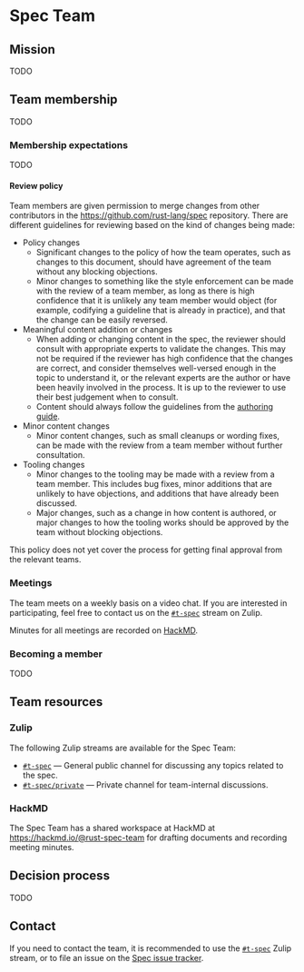 # Spec Team

## Mission

TODO

## Team membership

TODO

### Membership expectations

TODO

#### Review policy

Team members are given permission to merge changes from other contributors in the <https://github.com/rust-lang/spec> repository. There are different guidelines for reviewing based on the kind of changes being made:

- Policy changes
    - Significant changes to the policy of how the team operates, such as changes to this document, should have agreement of the team without any blocking objections.
    - Minor changes to something like the style enforcement can be made with the review of a team member, as long as there is high confidence that it is unlikely any team member would object (for example, codifying a guideline that is already in practice), and that the change can be easily reversed.
- Meaningful content addition or changes
    - When adding or changing content in the spec, the reviewer should consult with appropriate experts to validate the changes. This may not be required if the reviewer has high confidence that the changes are correct, and consider themselves well-versed enough in the topic to understand it, or the relevant experts are the author or have been heavily involved in the process. It is up to the reviewer to use their best judgement when to consult.
    - Content should always follow the guidelines from the [authoring guide].
- Minor content changes
    - Minor content changes, such as small cleanups or wording fixes, can be made with the review from a team member without further consultation.
- Tooling changes
    - Minor changes to the tooling may be made with a review from a team member. This includes bug fixes, minor additions that are unlikely to have objections, and additions that have already been discussed.
    - Major changes, such as a change in how content is authored, or major changes to how the tooling works should be approved by the team without blocking objections.

<!-- TODO -->
This policy does not yet cover the process for getting final approval from the relevant teams.

[authoring guide]: authoring.md

### Meetings

The team meets on a weekly basis on a video chat.
If you are interested in participating, feel free to contact us on the [`#t-spec`] stream on Zulip.

Minutes for all meetings are recorded on [HackMD][meeting-minutes].

[meeting-minutes]: https://hackmd.io/@rust-spec-team?tags=%5B%22meeting%22%5D

### Becoming a member

TODO

## Team resources

### Zulip

The following Zulip streams are available for the Spec Team:

- [`#t-spec`] — General public channel for discussing any topics related to the spec.
- [`#t-spec/private`](https://rust-lang.zulipchat.com/#narrow/stream/419790-t-spec.2Fprivate) — Private channel for team-internal discussions.

[`#t-spec`]: https://rust-lang.zulipchat.com/#narrow/stream/399173-t-spec

### HackMD

The Spec Team has a shared workspace at HackMD at <https://hackmd.io/@rust-spec-team> for drafting documents and recording meeting minutes.

## Decision process

TODO

## Contact

If you need to contact the team, it is recommended to use the [`#t-spec`] Zulip stream, or to file an issue on the [Spec issue tracker].

[Spec issue tracker]: https://github.com/rust-lang/spec/issues
